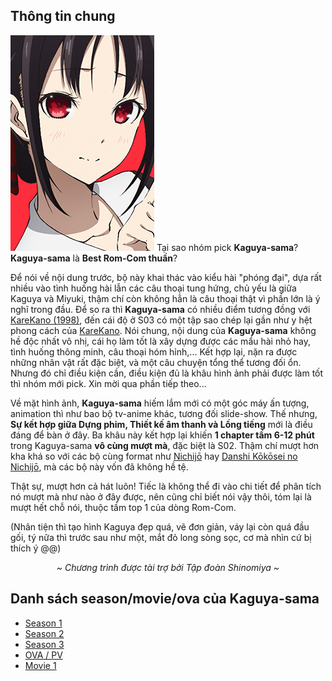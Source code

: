 ## Thông tin chung

<div class="sidebyside-box"><div class="sidebyside-align"><div class="sidebyside-width">
<img src="banner.jpg" style="max-width: 360px; pointer-events: auto;">
<span>
Tại sao nhóm pick <b>Kaguya-sama</b>? <b>Kaguya-sama</b> là <b>Best Rom-Com thuần</b>?

Để nói về nội dung trước, bộ này khai thác vào kiểu hài "phóng đại", dựa rất nhiều vào tình huống hài lẫn các câu thoại tung hứng, chủ yếu là giữa Kaguya và Miyuki, thậm chí còn không hẳn là câu thoại thật vì phần lớn là ý nghĩ trong đầu. Để so ra thì <b>Kaguya-sama</b> có nhiều điểm tương đồng với [KareKano (1998)], đến cái độ ở S03 có một tập sao chép lại gần như y hệt phong cách của [KareKano]. Nói chung, nội dung của <b>Kaguya-sama</b> không hề độc nhất vô nhị, cái họ làm tốt là xây dựng được các mẩu hài nhỏ hay, tình huống thông minh, câu thoại hóm hỉnh,... Kết hợp lại, nặn ra được những nhân vật rất đặc biệt, và một câu chuyện tổng thể tương đối ổn. Nhưng đó chỉ điều kiện cần, điều kiện đủ là khâu hình ảnh phải được làm tốt thì nhóm mới pick. Xin mời qua phần tiếp theo...

Về mặt hình ảnh, <b>Kaguya-sama</b> hiếm lắm mới có một góc máy ấn tượng, animation thì như bao bộ tv-anime khác, tương đối slide-show. Thế nhưng, **Sự kết hợp giữa Dựng phim, Thiết kế âm thanh và Lồng tiếng** mới là điều đáng để bàn ở đây. Ba khâu này kết hợp lại khiến <b>1 chapter tầm 6-12 phút</b> trong Kaguya-sama <b>vô cùng mượt mà</b>, đặc biệt là S02. Thậm chí mượt hơn kha khá so với các bộ cùng format như [Nichijō] hay [Danshi Kōkōsei no Nichijō], mà các bộ này vốn đã không hề tệ.

Thật sự, mượt hơn cả hát luôn! Tiếc là không thể đi vào chi tiết để phân tích nó mượt mà như nào ở đây được, nên cũng chỉ biết nói vậy thôi, tóm lại là mượt hết chỗ nói, thuộc tầm top 1 của dòng Rom-Com.

(Nhân tiện thì tạo hình Kaguya đẹp quá, vẽ đơn giản, váy lại còn quá đầu gối, tý nữa thì trước sau như một, mắt đỏ long sòng sọc, cơ mà nhìn cứ bị thích ý @@)

<p style="text-align: center"><i>~ Chương trình được tài trợ bởi Tập đoàn Shinomiya ~</i></p>

</span>
</div></div></div>

## Danh sách season/movie/ova của Kaguya-sama

- [Season 1](s01/s01.md)
- [Season 2](s02/s02.md)
- [Season 3](s03/s03.md)
- [OVA / PV](ova-pv/ova-pv.md)
- [Movie 1](movie01/movie01.md)

[Nichijō]: https://myanimelist.net/anime/10165/Nichijou
[KareKano (1998)]: https://myanimelist.net/anime/145/Kareshi_Kanojo_no_Jijou
[KareKano]: https://myanimelist.net/anime/145/Kareshi_Kanojo_no_Jijou
[Danshi Kōkōsei no Nichijō]: https://myanimelist.net/anime/11843/Danshi_Koukousei_no_Nichijou